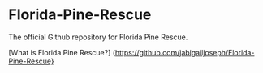 # Florida-Pine-Rescue
The official Github repository for Florida Pine Rescue.

[What is Florida Pine Rescue?] (https://github.com/jabigailjoseph/Florida-Pine-Rescue}

